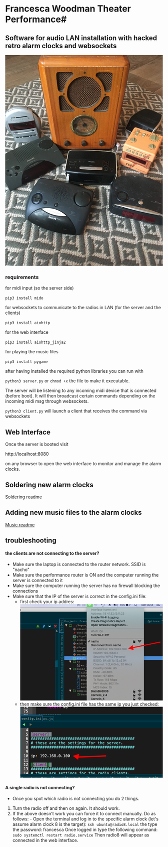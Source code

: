 # Francesca Woodman Theater Performance#

## Software for audio LAN installation with hacked retro alarm clocks and websockets ##
![alarm clocks](images/alarmclocks.JPG)

### requirements ###
for midi input (so the server side)

`pip3 install mido`

for websockets to communicate to the radios in LAN (for the server and the clients)

`pip3 install aiohttp`

for the web interface

`pip3 install aiohttp_jinja2`

for playing the music files

`pip3 install pygame`


after having installed the required python libraries you can run with

`python3 server.py` or `chmod +x` the file to make it executable.

The server will be listening to any incoming midi device that is connected (before boot). It will then broadcast certain commands depending on the incoming midi msg through websockets.

`python3 client.py` will launch a client that receives the command via websockets


## Web Interface ##
Once the server is booted visit

http://localhost:8080

on any browser to open the web interface to monitor and manage the alarm clocks.

## Soldering new alarm clocks ##
[Soldering readme](SOLDERING.md)

## Adding new music files to the alarm clocks ##
[Music readme](music_files/README.md)

## troubleshooting ##

#### the clients are not connecting to the server? ####
  - Make sure the laptop is connected to the router network. SSID is "nacho"
  - Make sure the performance router is ON and the computer running the server is connected to it
  - Make sure the computer running the server has no firewall blocking the connections
  - Make sure that the IP of the server is correct in the config.ini file:
    - first check your ip addres:
    ![check you ip](images/ipcheck.png)
    - then make sure the config.ini file has the same ip you just checked:
    ![ip in onfig.ini](images/ipini.png)

#### A single radio is not connecting? ####
  - Once you spot which radio is not connecting you do 2 things.
  1. Turn the radio off and then on again. It should work.
  2. If the above doesn't work you can force it to connect manually. Do as follows:
    - Open the terminal and log in to the specific alarm clock (let's assume alarm clock 8 is the target):
    `ssh ubuntu@radio8.local`
    the type the password: francesca
    Once logged in type the following command:
    `sudo systemctl restart radio.service`
    Then radio8 will appear as connected in the web interface.
